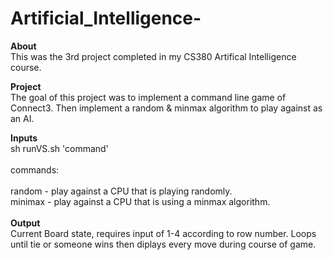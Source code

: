 # Artificial_Intelligence-

**About** <br />
This was the 3rd project completed in my CS380 Artifical Intelligence course. 

**Project** <br />
The goal of this project was to implement a command line game of Connect3. Then implement a random & minmax algorithm to play against as an AI. <br />

**Inputs** <br />
sh runVS.sh 'command'<br />
<br />
commands:<br />
<br />
random - play against a CPU that is playing randomly.<br />
minimax - play against a CPU that is using a minmax algorithm. <br />
<br />
**Output** <br />
Current Board state, requires input of 1-4 according to row number. Loops until tie or someone wins then diplays every move during course of game. 


